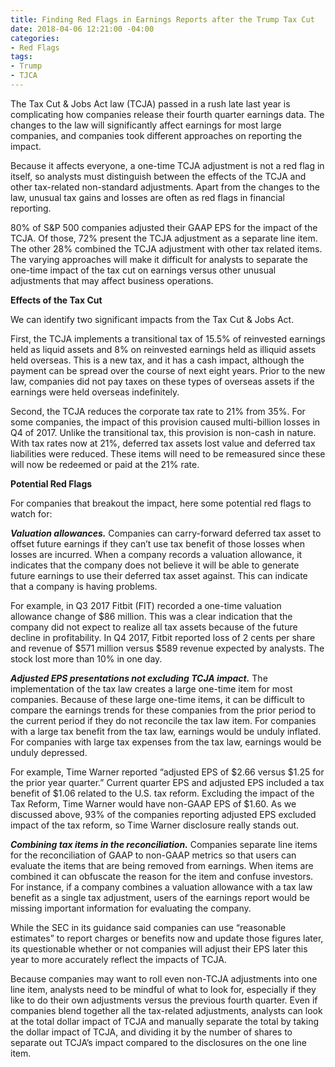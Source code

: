 ```yaml
---
title: Finding Red Flags in Earnings Reports after the Trump Tax Cut
date: 2018-04-06 12:21:00 -04:00
categories:
- Red Flags
tags:
- Trump
- TJCA
---
```


The Tax Cut & Jobs Act law (TCJA) passed in a rush late last year is complicating how companies release their fourth quarter earnings data. The changes to the law will significantly affect earnings for most large companies, and companies took different approaches on reporting the impact.

Because it affects everyone, a one-time TCJA adjustment is not a red flag in itself, so analysts must distinguish between the effects of the TCJA and other tax-related non-standard adjustments. Apart from the changes to the law, unusual tax gains and losses are often as red flags in financial reporting.

80% of S&P 500 companies adjusted their GAAP EPS for the impact of the TCJA. Of those, 72% present the TCJA adjustment as a separate line item. The other 28% combined the TCJA adjustment with other tax related items.
The varying approaches will make it difficult for analysts to separate the one-time impact of the tax cut on earnings versus other unusual adjustments that may affect business operations.

**Effects of the Tax Cut**

We can identify two significant impacts from the Tax Cut & Jobs Act.

First, the TCJA implements a transitional tax of 15.5% of reinvested earnings held as liquid assets and 8% on reinvested earnings held as illiquid assets held overseas. This is a new tax, and it has a cash impact, although the payment can be spread over the course of next eight years. Prior to the new law, companies did not pay taxes on these types of overseas assets if the earnings were held overseas indefinitely.

Second, the TCJA reduces the corporate tax rate to 21% from 35%. For some companies, the impact of this provision caused multi-billion losses in Q4 of 2017. Unlike the transitional tax, this provision is non-cash in nature. With tax rates now at 21%, deferred tax assets lost value and deferred tax liabilities were reduced. These items will need to be remeasured since these will now be redeemed or paid at the 21% rate.

**Potential Red Flags**

For companies that breakout the impact, here some potential red flags to watch for:

_**Valuation allowances.**_ Companies can carry-forward deferred tax asset to offset future earnings if they can’t use tax benefit of those losses when losses are incurred. When a company records a valuation allowance, it indicates that the company does not believe it will be able to generate future earnings to use their deferred tax asset against. This can indicate that a company is having problems.

For example, in Q3 2017 Fitbit (FIT) recorded a one-time valuation allowance change of $86 million. This was a clear indication that the company did not expect to realize all tax assets because of the future decline in profitability. In Q4 2017, Fitbit reported loss of 2 cents per share and revenue of $571 million versus $589 revenue expected by analysts. The stock lost more than 10% in one day.

_**Adjusted EPS presentations not excluding TCJA impact.**_ The implementation of the tax law creates a large one-time item for most companies. Because of these large one-time items, it can be difficult to compare the earnings trends for these companies from the prior period to the current period if they do not reconcile the tax law item. For companies with a large tax benefit from the tax law, earnings would be unduly inflated. For companies with large tax expenses from the tax law, earnings would be unduly depressed.

For example, Time Warner reported “adjusted EPS of $2.66 versus $1.25 for the prior year quarter.” Current quarter EPS and adjusted EPS included a tax benefit of $1.06 related to the U.S. tax reform. Excluding the impact of the Tax Reform, Time Warner would have non-GAAP EPS of $1.60. As we discussed above, 93% of the companies reporting adjusted EPS excluded impact of the tax reform, so Time Warner disclosure really stands out.

_**Combining tax items in the reconciliation.**_ Companies separate line items for the reconciliation of GAAP to non-GAAP metrics so that users can evaluate the items that are being removed from earnings. When items are combined it can obfuscate the reason for the item and confuse investors. For instance, if a company combines a valuation allowance with a tax law benefit as a single tax adjustment, users of the earnings report would be missing important information for evaluating the company.

While the SEC in its guidance said companies can use “reasonable estimates” to report charges or benefits now and update those figures later, its questionable whether or not companies will adjust their EPS later this year to more accurately reflect the impacts of TCJA.

Because companies may want to roll even non-TCJA adjustments into one line item, analysts need to be mindful of what to look for, especially if they like to do their own adjustments versus the previous fourth quarter. Even if companies blend together all the tax-related adjustments, analysts can look at the total dollar impact of TCJA and manually separate the total by taking the dollar impact of TCJA, and dividing it by the number of shares to separate out TCJA’s impact compared to the disclosures on the one line item.